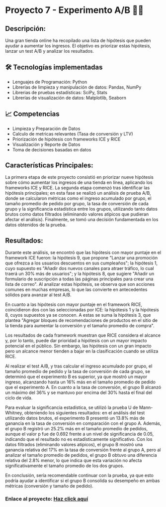 # Proyecto 7 - Experimento A/B 🧪🧪  

## Descripción: 
Una gran tienda online ha recopilado una lista de hipótesis que pueden ayudar a aumentar los ingresos. El objetivo es priorizar estas hipótesis, lanzar un test A/B y analizar los resultados. 

## 🛠️ Tecnologías implementadas
* Lenguajes de Programación: Python
* Librerías de limpieza y manipulación de datos: Pandas, NumPy
* Librerias de pruebas estadísticas: SciPy, Stats
* Librerías de visualización de datos: Matplotlib, Seaborn 

## 📈 Competencias
* Limpieza y Preparación de Datos
* Calculo de metricas relevantes (Tasa de conversión y LTV)
* Priorización de hipótesis con frameworks ICE y RICE 
* Visualización y Reporte de Datos
* Toma de decisiones basadas en datos

## Características Principales: 
La primera etapa de este proyecto consistió en priorizar nueve hipótesis sobre cómo aumentar los ingresos de una tienda en línea, aplicando los frameworks ICE y RICE. La segunda etapa comenzó tras identificar las hipótesis principales; en esta fase se realizó un análisis de prueba A/B, donde se calcularon métricas como el ingreso acumulado por grupo, el tamaño promedio de pedido por grupo, la tasa de conversión de cada grupo y la significancia estadística entre los grupos, utilizando tanto datos brutos como datos filtrados (eliminando valores atípicos que pudieran afectar el análisis). Finalmente, se tomó una decisión fundamentada en los datos obtenidos de la prueba.

## Resultados:
Durante este análisis, se encontró que las hipótesis con mayor puntaje en el framework ICE fueron: la hipótesis 9, que propone "Lanzar una promoción que ofrezca a los usuarios descuentos en sus cumpleaños"; la hipótesis 1, cuyo supuesto es "Añadir dos nuevos canales para atraer tráfico, lo cual traerá un 30% más de usuarios"; y la hipótesis 8, que sugiere "Añadir un formulario de suscripción a todas las páginas principales para crear una lista de correo". Al analizar estas hipótesis, se observa que son acciones comunes en muchas empresas, lo que las convierte en antecedentes sólidos para avanzar al test A/B.

En cuanto a las hipótesis con mayor puntaje en el framework RICE, coincidieron dos con las seleccionadas por ICE: la hipótesis 1 y la hipótesis 8, cuyos supuestos ya se conocen. A estas se suma la hipótesis 3, que plantea "Agregar bloques de recomendaciones de productos en el sitio de la tienda para aumentar la conversión y el tamaño promedio de compra".

Los resultados de cada framework muestran que RICE considera el alcance y, por lo tanto, puede dar prioridad a hipótesis con un mayor impacto potencial en el público. Sin embargo, las hipótesis con un gran impacto pero un alcance menor tienden a bajar en la clasificación cuando se utiliza RICE.

Al realizar el test A/B, y tras calcular el ingreso acumulado por grupo, el tamaño promedio de pedido y la tasa de conversión de cada grupo, se determinó que el experimento B es superior, ya que mostró un mayor ingreso, alcanzando hasta un 16% más en el tamaño promedio de pedido que el experimento A. En cuanto a la tasa de conversión, el grupo B alcanzó un máximo del 36% y se mantuvo por encima del 30% hasta el final del ciclo de vida.

Para evaluar la significancia estadística, se utilizó la prueba U de Mann-Whitney, obteniendo los siguientes resultados: en el análisis del test utilizando datos brutos, el experimento B presentó un 13.8% más de ganancia en la tasa de conversión en comparación con el grupo A. Además, el grupo B registró un 25.2% más en el tamaño promedio de pedidos, aunque el valor p fue de 0.692 frente a un nivel de significancia de 0.05, indicando que el resultado no es estadísticamente significativo. 
Con los datos filtrados (eliminando valores atípicos), el grupo B mostró una ganancia relativa del 17% en la tasa de conversión frente al grupo A, pero al analizar el tamaño promedio de pedidos, el grupo B obtuvo una diferencia relativa del 2.8% menor, lo que indica que esta variación no afecta significativamente el tamaño promedio de los dos grupos.

En conclusión, sería recomendable continuar con la prueba, ya que esto podría ayudar a identificar si el grupo B consolida su desempeño en ambas métricas (conversión y tamaño de pedido).

### Enlace al proyecto: [Haz click aquí](https://github.com/Hectorcidps/Portfolio_DA/blob/master/Proyecto%207%20-%20Experimento%20A%20B/Experimento%20A%20B.ipynb)
